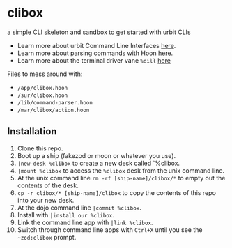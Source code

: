# clibox
a simple CLI skeleton and sandbox to get started with urbit CLIs

- Learn more about urbit Command Line Interfaces [here](https://developers.urbit.org/guides/additional/cli-tutorial).
- Learn more about parsing commands with Hoon [here](https://developers.urbit.org/guides/additional/parsing).
- Learn more about the terminal driver vane `%dill` [here](https://developers.urbit.org/reference/arvo/dill/dill)

Files to mess around with:

- `/app/clibox.hoon`
- `/sur/clibox.hoon`
- `/lib/command-parser.hoon`
- `/mar/clibox/action.hoon`

## Installation
1. Clone this repo.
2. Boot up a ship (fakezod or moon or whatever you use).
4. `|new-desk %clibox` to create a new desk called `%clibox.
5. `|mount %clibox` to access the `%clibox` desk from the unix command line.
6. At the unix command line `rm -rf [ship-name]/clibox/*` to empty out the contents of the desk.
7. `cp -r clibox/* [ship-name]/clibox` to copy the contents of this repo into your new desk.
8. At the dojo command line `|commit %clibox`.
9. Install with `|install our %clibox`.
10. Link the command line app with `|link %clibox`.
11. Switch through command line apps with `Ctrl+X` until you see the `~zod:clibox` prompt.
